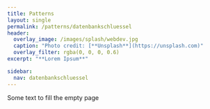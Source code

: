 ```yaml
---
title: Patterns
layout: single
permalink: /patterns/datenbankschluessel
header:
  overlay_image: /images/splash/webdev.jpg
  caption: "Photo credit: [**Unsplash**](https://unsplash.com)"
  overlay_filter: rgba(0, 0, 0, 0.6)
excerpt: "**Lorem Ipsum**"

sidebar:
  nav: datenbankschluessel
---
```


Some text to fill the empty page